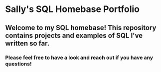 # Sally's SQL Homebase Portfolio
## Welcome to my SQL homebase! This repository contains projects and examples of SQL I've written so far. 
### Please feel free to have a look and reach out if you have any questions!
